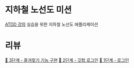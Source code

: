 # 지하철 노선도 미션
[ATDD 강의](https://edu.nextstep.camp/c/R89PYi5H) 실습을 위한 지하철 노선도 애플리케이션

# 리뷰
[🚀 3단계 - 즐겨찾기 기능 구현](https://github.com/next-step/atdd-subway-favorite/pull/433)
[🚀 2단계 - 깃헙 로그인](https://github.com/next-step/atdd-subway-favorite/pull/395)
[🚀 1단계 - 로그인](https://github.com/next-step/atdd-subway-favorite/pull/366)
